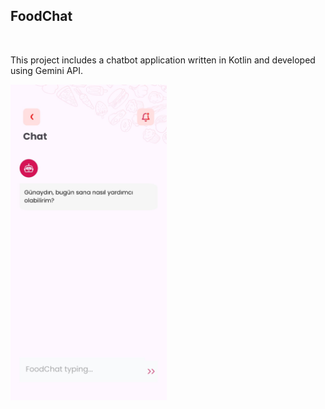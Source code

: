 <h2>FoodChat</h2>
<br>
<p>This project includes a chatbot application written in Kotlin and developed using Gemini API.</p>
<p>
    <img src="images/image.jpeg" width="250" alt="Image">
</p>
